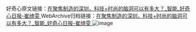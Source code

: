 好奇心原文链接：[在聚焦制造的深圳，科技+时尚的脑洞可以有多大？_智能_好奇心日报-崔绮雯 ](https://www.qdaily.com/articles/11083.html)
WebArchive归档链接：[在聚焦制造的深圳，科技+时尚的脑洞可以有多大？_智能_好奇心日报-崔绮雯 ](http://web.archive.org/web/20190623163703/https://www.qdaily.com/articles/11083.html)
![image](http://ww3.sinaimg.cn/large/007d5XDply1g3wcr3puf2j30u07sau0x)